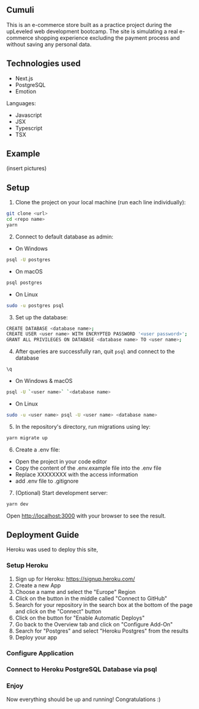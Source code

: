 ## Cumuli

This is an e-commerce store built as a practice project during the upLeveled web development bootcamp.
The site is simulating a real e-commerce shopping experience excluding the payment process and without saving any personal data.

## Technologies used

- Next.js
- PostgreSQL
- Emotion

Languages:

- Javascript
- JSX
- Typescript
- TSX

## Example

(insert pictures)

## Setup

1. Clone the project on your local machine (run each line individually):

```bash
git clone <url>
cd <repo name>
yarn
```

2. Connect to default database as admin:

- On Windows

```bash
psql -U postgres
```

- On macOS

```bash
psql postgres
```

- On Linux

```bash
sudo -u postgres psql
```

3. Set up the database:

```bash
CREATE DATABASE <database name>;
CREATE USER <user name> WITH ENCRYPTED PASSWORD '<user password>';
GRANT ALL PRIVILEGES ON DATABASE <database name> TO <user name>;
```

4. After queries are successfully ran, quit `psql` and connect to the database

```bash
\q
```

- On Windows & macOS

```bash
psql -U `<user name>` `<database name>
```

- On Linux

```bash
sudo -u <user name> psql -U <user name> <database name>
```

5. In the repository's directory, run migrations using ley:

```bash
yarn migrate up
```

6. Create a .env file:

- Open the project in your code editor
- Copy the content of the .env.example file into the .env file
- Replace XXXXXXXX with the access information
- add .env file to .gitignore

7. (Optional) Start development server:

```bash
yarn dev
```

Open [http://localhost:3000](http://localhost:3000) with your browser to see the result.

## Deployment Guide

Heroku was used to deploy this site,

### Setup Heroku

1. Sign up for Heroku: https://signup.heroku.com/
2. Create a new App
3. Choose a name and select the "Europe" Region
4. Click on the button in the middle called "Connect to GitHub"
5. Search for your repository in the search box at the bottom of the page and click on the "Connect" button
6. Click on the button for "Enable Automatic Deploys"
7. Go back to the Overview tab and click on "Configure Add-On"
8. Search for "Postgres" and select "Heroku Postgres" from the results
9. Deploy your app

### Configure Application

### Connect to Heroku PostgreSQL Database via psql

### Enjoy

Now everything should be up and running! Congratulations :)
